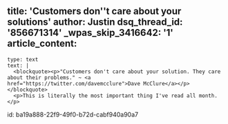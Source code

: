 title: 'Customers don''t care about your solutions'
author: Justin
dsq_thread_id: '856671314'
_wpas_skip_3416642: '1'
article_content:
  -
    type: text
    text: |
      <blockquote><p>"Customers don't care about your solution. They care about their problems." ~ <a href="https://twitter.com/davemcclure">Dave McClure</a></p></blockquote>
      <p>This is literally the most important thing I've read all month.</p>
      
id: ba19a888-22f9-49f0-b72d-cabf940a90a7
